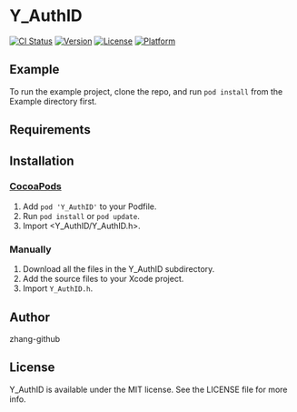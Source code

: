 # Y_AuthID

[![CI Status](http://img.shields.io/travis/zhangyue369581379@qq.com/Y_AuthID.svg?style=flat)](https://travis-ci.org/zhangyue369581379@qq.com/Y_AuthID)
[![Version](https://img.shields.io/cocoapods/v/Y_AuthID.svg?style=flat)](http://cocoapods.org/pods/Y_AuthID)
[![License](https://img.shields.io/cocoapods/l/Y_AuthID.svg?style=flat)](http://cocoapods.org/pods/Y_AuthID)
[![Platform](https://img.shields.io/cocoapods/p/Y_AuthID.svg?style=flat)](http://cocoapods.org/pods/Y_AuthID)

## Example

To run the example project, clone the repo, and run `pod install` from the Example directory first.

## Requirements

## Installation

### [CocoaPods](http://cocoapods.org)

1. Add `pod 'Y_AuthID'` to your Podfile.
2. Run `pod install` or `pod update`.
3. Import \<Y_AuthID/Y_AuthID.h\>.

### Manually

1. Download all the files in the Y_AuthID subdirectory.
2. Add the source files to your Xcode project.
3. Import `Y_AuthID.h`.

## Author

zhang-github

## License

Y_AuthID is available under the MIT license. See the LICENSE file for more info.
